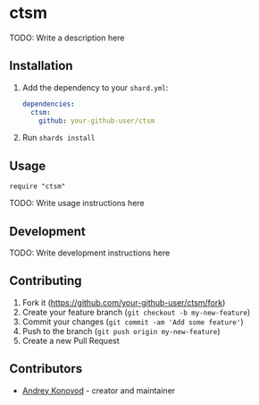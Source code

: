 # ctsm

TODO: Write a description here

## Installation

1. Add the dependency to your `shard.yml`:

   ```yaml
   dependencies:
     ctsm:
       github: your-github-user/ctsm
   ```

2. Run `shards install`

## Usage

```crystal
require "ctsm"
```

TODO: Write usage instructions here

## Development

TODO: Write development instructions here

## Contributing

1. Fork it (<https://github.com/your-github-user/ctsm/fork>)
2. Create your feature branch (`git checkout -b my-new-feature`)
3. Commit your changes (`git commit -am 'Add some feature'`)
4. Push to the branch (`git push origin my-new-feature`)
5. Create a new Pull Request

## Contributors

- [Andrey Konovod](https://github.com/your-github-user) - creator and maintainer
